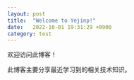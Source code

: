 ```yaml
---
layout: post
title:  "Welcome to Yejinp!"
date:   2022-10-01 19:31:29 +0900
category: test
---
```


欢迎访问此博客！
 
此博客主要分享最近学习到的相关技术知识。
